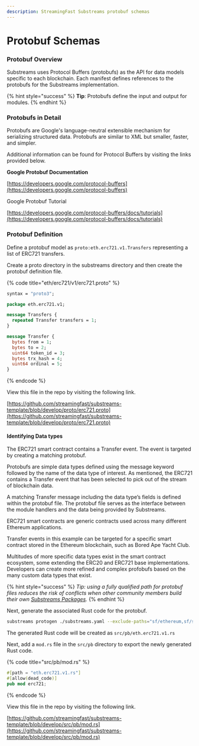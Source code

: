 ```yaml
---
description: StreamingFast Substreams protobuf schemas
---
```


# Protobuf Schemas

### Protobuf Overview

Substreams uses Protocol Buffers (protobufs) as the API for data models specific to each blockchain. Each manifest defines references to the protobufs for the Substreams implementation.&#x20;

{% hint style="success" %}
**Tip**: Protobufs define the input and output for modules.
{% endhint %}

### Protobufs in Detail

Protobufs are Google's language-neutral extensible mechanism for serializing structured data. Protobufs are similar to XML but smaller, faster, and simpler.&#x20;

Additional information can be found for Protocol Buffers by visiting the links provided below.&#x20;

**Google Protobuf Documentation**

[https://developers.google.com/protocol-buffers](https://developers.google.com/protocol-buffers)

Google Protobuf Tutorial

[https://developers.google.com/protocol-buffers/docs/tutorials](https://developers.google.com/protocol-buffers/docs/tutorials)

### Protobuf Definition

Define a protobuf model as `proto:eth.erc721.v1.Transfers` representing a list of ERC721 transfers.

Create a proto directory in the substreams directory and then create the protobuf definition file.

{% code title="eth/erc721/v1/erc721.proto" %}
```protobuf
syntax = "proto3";

package eth.erc721.v1;

message Transfers {
  repeated Transfer transfers = 1;
}

message Transfer {
  bytes from = 1;
  bytes to = 2;
  uint64 token_id = 3;
  bytes trx_hash = 4;
  uint64 ordinal = 5;
}
```
{% endcode %}

View this file in the repo by visiting the following link.

[https://github.com/streamingfast/substreams-template/blob/develop/proto/erc721.proto](https://github.com/streamingfast/substreams-template/blob/develop/proto/erc721.proto)

#### Identifying Data types

The ERC721 smart contract contains a Transfer event. The event is targeted by creating a matching protobuf.&#x20;

Protobufs are simple data types defined using the message keyword followed by the name of the data type of interest. As mentioned, the ERC721 contains a Transfer event that has been selected to pick out of the stream of blockchain data.&#x20;

A matching Transfer message including the data type’s fields is defined within the protobuf file. The protobuf file serves as the interface between the module handlers and the data being provided by Substreams.&#x20;

ERC721 smart contracts are generic contracts used across many different Ethereum applications.&#x20;

Transfer events in this example can be targeted for a specific smart contract stored in the Ethereum blockchain, such as Bored Ape Yacht Club.&#x20;

Multitudes of more specific data types exist in the smart contract ecosystem, some extending the ERC20 and ERC721 base implementations. Developers can create more refined and complex profobufs based on the many custom data types that exist.

{% hint style="success" %}
_Tip: using a fully qualified path for protobuf files reduces the risk of conflicts when other community members build their own_ [_Substreams Packages_](../reference-and-specs/packages.md#dependencies)_._
{% endhint %}

Next, generate the associated Rust code for the protobuf.

```bash
substreams protogen ./substreams.yaml --exclude-paths="sf/ethereum,sf/substreams,google"
```

The generated Rust code will be created as `src/pb/eth.erc721.v1.rs`

Next, add a `mod.rs` file in the `src/pb` directory to export the newly generated Rust code.

{% code title="src/pb/mod.rs" %}
```rust
#[path = "eth.erc721.v1.rs"]
#[allow(dead_code)]
pub mod erc721;
```
{% endcode %}

View this file in the repo by visiting the following link.

[https://github.com/streamingfast/substreams-template/blob/develop/src/pb/mod.rs](https://github.com/streamingfast/substreams-template/blob/develop/src/pb/mod.rs)
